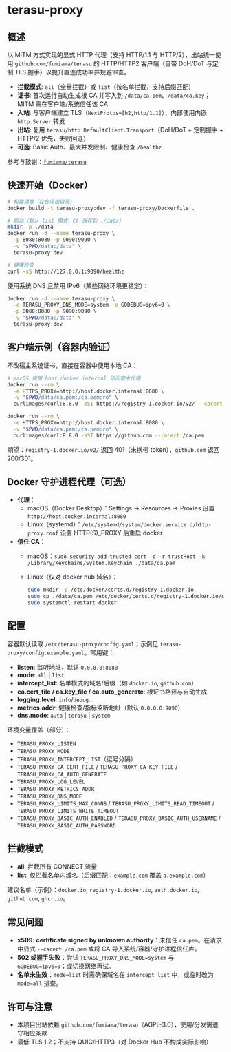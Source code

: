# terasu-proxy

## 概述

以 MITM 方式实现的显式 HTTP 代理（支持 HTTP/1.1 与 HTTP/2），出站统一使用 `github.com/fumiama/terasu` 的 HTTP/HTTP2 客户端（自带 DoH/DoT 与定制 TLS 握手）以提升直连成功率并规避审查。

- **拦截模式**: `all`（全量拦截）或 `list`（按名单拦截，支持后缀匹配）
- **证书**: 首次运行自动生成根 CA 并写入到 `/data/ca.pem`、`/data/ca.key`；MITM 需在客户端/系统信任该 CA
- **入站**: 与客户端建立 TLS（`NextProtos=[h2,http/1.1]`），内部使用内嵌 `http.Server` 转发
- **出站**: 复用 `terasu/http.DefaultClient.Transport`（DoH/DoT + 定制握手 + HTTP/2 优先，失败回退）
- **可选**: Basic Auth、最大并发限制、健康检查 `/healthz`

参考与致谢：[`fumiama/terasu`](https://github.com/fumiama/terasu)

## 快速开始（Docker）

```bash
# 构建镜像（在仓库根目录）
docker build -t terasu-proxy:dev -f terasu-proxy/Dockerfile .

# 启动（默认 list 模式，CA 保存到 ./data）
mkdir -p ./data
docker run -d --name terasu-proxy \
  -p 8080:8080 -p 9090:9090 \
  -v "$PWD/data:/data" \
  terasu-proxy:dev

# 健康检查
curl -sS http://127.0.0.1:9090/healthz
```

使用系统 DNS 且禁用 IPv6（某些网络环境更稳定）：

```bash
docker run -d --name terasu-proxy \
  -e TERASU_PROXY_DNS_MODE=system -e GODEBUG=ipv6=0 \
  -p 8080:8080 -p 9090:9090 \
  -v "$PWD/data:/data" \
  terasu-proxy:dev
```

## 客户端示例（容器内验证）

不改宿主系统证书，直接在容器中使用本地 CA：

```bash
# macOS 使用 host.docker.internal 访问宿主代理
docker run --rm \
  -e HTTPS_PROXY=http://host.docker.internal:8080 \
  -v "$PWD/data/ca.pem:/ca.pem:ro" \
  curlimages/curl:8.8.0 -sSI https://registry-1.docker.io/v2/ --cacert /ca.pem

docker run --rm \
  -e HTTPS_PROXY=http://host.docker.internal:8080 \
  -v "$PWD/data/ca.pem:/ca.pem:ro" \
  curlimages/curl:8.8.0 -sSI https://github.com --cacert /ca.pem
```

期望：`registry-1.docker.io/v2/` 返回 401（未携带 token），`github.com` 返回 200/301。

## Docker 守护进程代理（可选）

- **代理**：
  - macOS（Docker Desktop）：Settings → Resources → Proxies 设置 `http://host.docker.internal:8080`
  - Linux（systemd）：`/etc/systemd/system/docker.service.d/http-proxy.conf` 设置 HTTP(S)_PROXY 后重启 docker
- **信任 CA**：
  - macOS：`sudo security add-trusted-cert -d -r trustRoot -k /Library/Keychains/System.keychain ./data/ca.pem`
  - Linux（仅对 docker hub 域名）：

    ```bash
    sudo mkdir -p /etc/docker/certs.d/registry-1.docker.io
    sudo cp ./data/ca.pem /etc/docker/certs.d/registry-1.docker.io/ca.crt
    sudo systemctl restart docker
    ```

## 配置

容器默认读取 `/etc/terasu-proxy/config.yaml`；示例见 `terasu-proxy/config.example.yaml`。常用键：

- **listen**: 监听地址，默认 `0.0.0.0:8080`
- **mode**: `all` | `list`
- **intercept_list**: 名单模式的域名/后缀（如 `docker.io`, `github.com`）
- **ca.cert_file / ca.key_file / ca.auto_generate**: 根证书路径与自动生成
- **logging.level**: `info`/`debug`...
- **metrics.addr**: 健康检查/指标监听地址（默认 `0.0.0.0:9090`）
- **dns.mode**: `auto` | `terasu` | `system`

环境变量覆盖（部分）：

- `TERASU_PROXY_LISTEN`
- `TERASU_PROXY_MODE`
- `TERASU_PROXY_INTERCEPT_LIST`（逗号分隔）
- `TERASU_PROXY_CA_CERT_FILE` / `TERASU_PROXY_CA_KEY_FILE` / `TERASU_PROXY_CA_AUTO_GENERATE`
- `TERASU_PROXY_LOG_LEVEL`
- `TERASU_PROXY_METRICS_ADDR`
- `TERASU_PROXY_DNS_MODE`
- `TERASU_PROXY_LIMITS_MAX_CONNS` / `TERASU_PROXY_LIMITS_READ_TIMEOUT` / `TERASU_PROXY_LIMITS_WRITE_TIMEOUT`
- `TERASU_PROXY_BASIC_AUTH_ENABLED` / `TERASU_PROXY_BASIC_AUTH_USERNAME` / `TERASU_PROXY_BASIC_AUTH_PASSWORD`

## 拦截模式

- **all**: 拦截所有 CONNECT 流量
- **list**: 仅拦截名单内域名（后缀匹配：`example.com` 覆盖 `a.example.com`）

建议名单（示例）：`docker.io`, `registry-1.docker.io`, `auth.docker.io`, `github.com`, `ghcr.io`。

## 常见问题

- **x509: certificate signed by unknown authority**：未信任 `ca.pem`。在请求中显式 `--cacert /ca.pem` 或将 CA 导入系统/容器/守护进程信任库。
- **502 或握手失败**：尝试 `TERASU_PROXY_DNS_MODE=system` 与 `GODEBUG=ipv6=0`；或切换网络再试。
- **名单未生效**：`mode=list` 时需确保域名在 `intercept_list` 中，或临时改为 `mode=all` 排查。

## 许可与注意

- 本项目出站依赖 `github.com/fumiama/terasu`（AGPL-3.0），使用/分发需遵守相应条款
- 最低 TLS 1.2；不支持 QUIC/HTTP3（对 Docker Hub 不构成实际影响）
